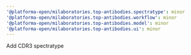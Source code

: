 ```yaml
---
'@platforma-open/milaboratories.top-antibodies.spectratype': minor
'@platforma-open/milaboratories.top-antibodies.workflow': minor
'@platforma-open/milaboratories.top-antibodies.model': minor
'@platforma-open/milaboratories.top-antibodies.ui': minor
---
```


Add CDR3 spectratype
